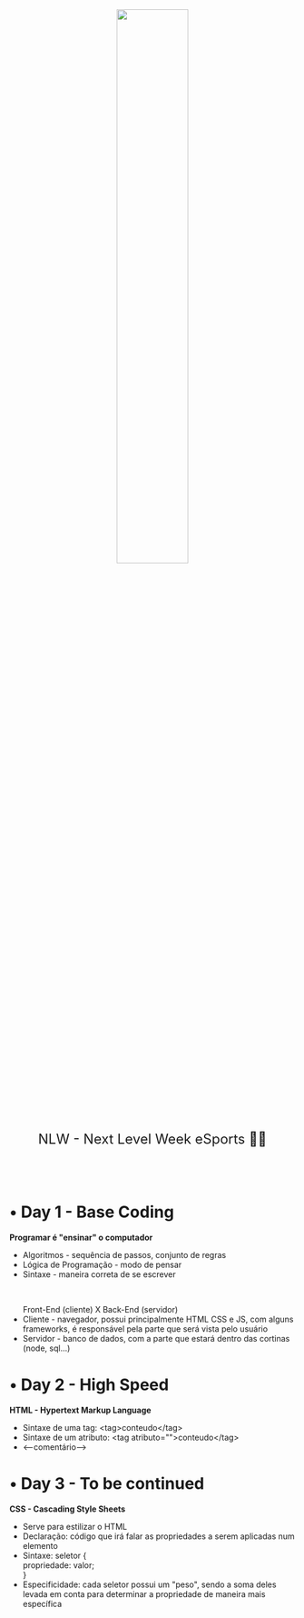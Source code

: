 <div align="center", style="font-size: 1.5rem">
    <img src="https://global-uploads.webflow.com/61d83a2ebb0ae01ab96e841a/630d2251fd7c6c8ef1d1df14_OG-nlw-esports.jpg" width=50%>
    <p>NLW - Next Level Week eSports 👨‍💻</p>
</div>
<br>
<br>

<h1>• Day 1 - Base Coding</h1>
<div id="day1">
    <p><b>Programar é "ensinar" o computador</b></p> 
        <ul>
            <li>Algoritmos - sequência de passos, conjunto de regras</li>
            <li>Lógica de Programação - modo de pensar</li>
            <li>Sintaxe - maneira correta de se escrever</li>
        </ul><br>
        <ul>Front-End (cliente) X Back-End (servidor)
            <li>Cliente - navegador, possui principalmente HTML CSS e JS, com alguns frameworks, é responsável pela parte que será vista pelo usuário</li>
            <li>Servidor - banco de dados, com a parte que estará dentro das cortinas (node, sql...)</li>
        </ul>
</div>

<h1>• Day 2 - High Speed</h1>
<div id="day2">
    <p><b>HTML - Hypertext Markup Language</b></p>
    <ul>
        <li>Sintaxe de uma tag: &lttag&gtconteudo&lt/tag&gt </li>
        <li>Sintaxe de um atributo: &lttag atributo=""&gtconteudo&lt/tag&gt</li>
        <li>&lt--comentário--&gt</li>
    </ul>
</div>

<h1>• Day 3 - To be continued</h1>
<div id="day3">
    <p><b>CSS - Cascading Style Sheets</b></p>
    <ul>
        <li>Serve para estilizar o HTML</li>
        <li>Declaração: código que irá falar as propriedades a serem aplicadas num elemento</li>
        <li>Sintaxe: seletor { <br>propriedade: valor; <br>}</li>
        <li>Especificidade: cada seletor possui um "peso", sendo a soma deles levada em conta para determinar a propriedade de maneira mais específica</li>
    </ul>
</div>
